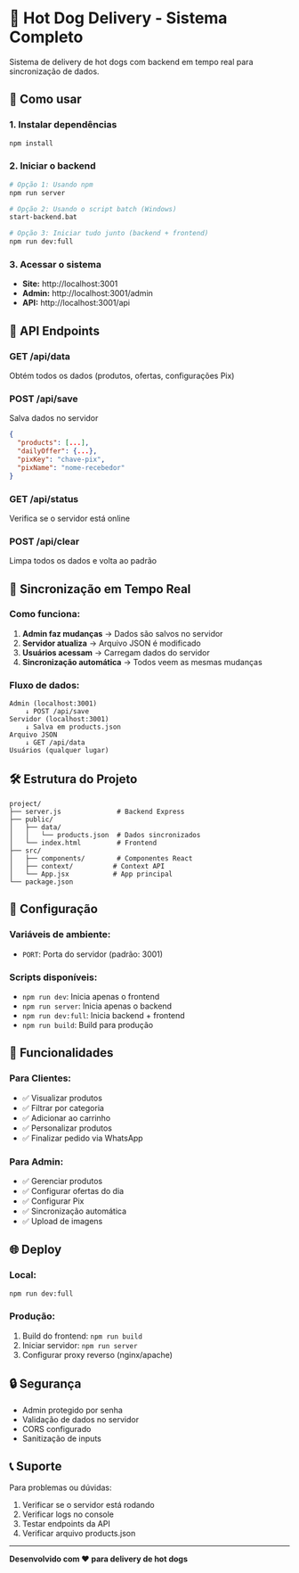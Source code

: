 # 🌭 Hot Dog Delivery - Sistema Completo

Sistema de delivery de hot dogs com backend em tempo real para sincronização de dados.

## 🚀 Como usar

### 1. Instalar dependências
```bash
npm install
```

### 2. Iniciar o backend
```bash
# Opção 1: Usando npm
npm run server

# Opção 2: Usando o script batch (Windows)
start-backend.bat

# Opção 3: Iniciar tudo junto (backend + frontend)
npm run dev:full
```

### 3. Acessar o sistema
- **Site:** http://localhost:3001
- **Admin:** http://localhost:3001/admin
- **API:** http://localhost:3001/api

## 📡 API Endpoints

### GET /api/data
Obtém todos os dados (produtos, ofertas, configurações Pix)

### POST /api/save
Salva dados no servidor
```json
{
  "products": [...],
  "dailyOffer": {...},
  "pixKey": "chave-pix",
  "pixName": "nome-recebedor"
}
```

### GET /api/status
Verifica se o servidor está online

### POST /api/clear
Limpa todos os dados e volta ao padrão

## 🔄 Sincronização em Tempo Real

### Como funciona:
1. **Admin faz mudanças** → Dados são salvos no servidor
2. **Servidor atualiza** → Arquivo JSON é modificado
3. **Usuários acessam** → Carregam dados do servidor
4. **Sincronização automática** → Todos veem as mesmas mudanças

### Fluxo de dados:
```
Admin (localhost:3001) 
    ↓ POST /api/save
Servidor (localhost:3001)
    ↓ Salva em products.json
Arquivo JSON
    ↓ GET /api/data
Usuários (qualquer lugar)
```

## 🛠️ Estrutura do Projeto

```
project/
├── server.js              # Backend Express
├── public/
│   ├── data/
│   │   └── products.json  # Dados sincronizados
│   └── index.html         # Frontend
├── src/
│   ├── components/        # Componentes React
│   ├── context/          # Context API
│   └── App.jsx           # App principal
└── package.json
```

## 🔧 Configuração

### Variáveis de ambiente:
- `PORT`: Porta do servidor (padrão: 3001)

### Scripts disponíveis:
- `npm run dev`: Inicia apenas o frontend
- `npm run server`: Inicia apenas o backend
- `npm run dev:full`: Inicia backend + frontend
- `npm run build`: Build para produção

## 📱 Funcionalidades

### Para Clientes:
- ✅ Visualizar produtos
- ✅ Filtrar por categoria
- ✅ Adicionar ao carrinho
- ✅ Personalizar produtos
- ✅ Finalizar pedido via WhatsApp

### Para Admin:
- ✅ Gerenciar produtos
- ✅ Configurar ofertas do dia
- ✅ Configurar Pix
- ✅ Sincronização automática
- ✅ Upload de imagens

## 🌐 Deploy

### Local:
```bash
npm run dev:full
```

### Produção:
1. Build do frontend: `npm run build`
2. Iniciar servidor: `npm run server`
3. Configurar proxy reverso (nginx/apache)

## 🔒 Segurança

- Admin protegido por senha
- Validação de dados no servidor
- CORS configurado
- Sanitização de inputs

## 📞 Suporte

Para problemas ou dúvidas:
1. Verificar se o servidor está rodando
2. Verificar logs no console
3. Testar endpoints da API
4. Verificar arquivo products.json

---

**Desenvolvido com ❤️ para delivery de hot dogs** 